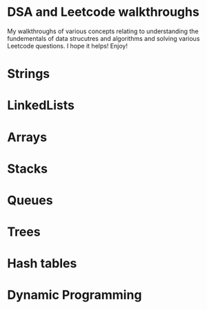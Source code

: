 # DSA and Leetcode walkthroughs 
My walkthroughs of various concepts relating to understanding the fundementals of data strucutres and algorithms and solving various Leetcode questions. I hope it helps! Enjoy!

# Strings
# LinkedLists
# Arrays
# Stacks
# Queues
# Trees
# Hash tables
# Dynamic Programming 
